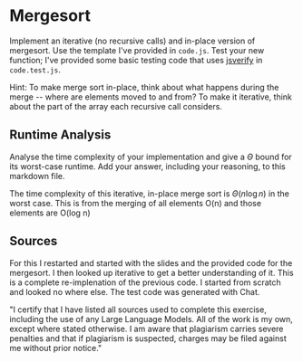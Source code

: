 # Mergesort

Implement an iterative (no recursive calls) and in-place version of mergesort.
Use the template I've provided in `code.js`. Test your new function; I've
provided some basic testing code that uses
[jsverify](https://jsverify.github.io/) in `code.test.js`.

Hint: To make merge sort in-place, think about what happens during the merge --
where are elements moved to and from? To make it iterative, think about the
part of the array each recursive call considers.

## Runtime Analysis

Analyse the time complexity of your implementation and give a $\Theta$ bound for
its worst-case runtime. Add your answer, including your reasoning, to this
markdown file.

The time complexity of this iterative, in-place merge sort is $\Theta(n \log n)$ in the worst case. This is from the merging of all elements O(n) and those elements are O(log n)

## Sources
For this I restarted and started with the slides and the provided code for the mergesort. I then looked up iterative to get a better understanding of it. This is a complete re-implenation of the previous code. I started from scratch and looked no where else. The test code was generated with Chat. 

"I certify that I have listed all sources used to complete this exercise, including the use of any Large Language Models. All of the work is my own, except where stated otherwise. I am aware that plagiarism carries severe penalties and that if plagiarism is suspected, charges may be filed against me without prior notice."
